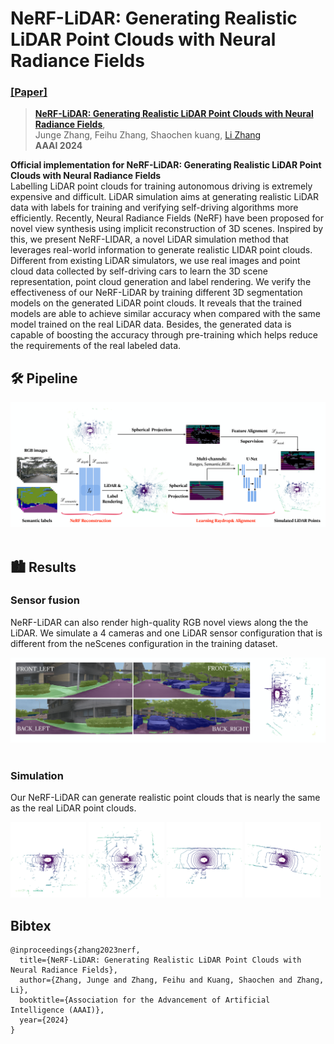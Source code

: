 # NeRF-LiDAR: Generating Realistic LiDAR Point Clouds with Neural Radiance Fields
### [[Paper]](https://arxiv.org/abs/2304.14811) 
> [**NeRF-LiDAR: Generating Realistic LiDAR Point Clouds with Neural Radiance Fields**](https://arxiv.org/abs/2304.14811),            
> Junge Zhang, Feihu Zhang, Shaochen kuang, [Li Zhang](https://lzrobots.github.io)  
> **AAAI 2024**

**Official implementation for NeRF-LiDAR: Generating Realistic LiDAR Point Clouds with Neural Radiance Fields**
<br>
Labelling LiDAR point clouds for training autonomous driving is extremely expensive and difficult. LiDAR simulation aims at generating realistic LiDAR data with labels for training and verifying self-driving algorithms more efficiently. Recently, Neural Radiance Fields (NeRF) have been proposed for novel view synthesis  using implicit reconstruction of 3D scenes. Inspired by this, we present NeRF-LIDAR, a novel LiDAR simulation method that leverages real-world information to generate realistic LIDAR point clouds. Different from existing LiDAR simulators, we use real images and point cloud data collected by self-driving cars to learn the 3D scene representation, point cloud generation and label rendering. We verify the effectiveness of our NeRF-LiDAR  by training different 3D segmentation models on the generated LiDAR point clouds. It reveals that the trained models are able to achieve similar accuracy when compared with the same model trained on the real LiDAR data.  Besides, the generated data is capable of  boosting the accuracy through pre-training which helps reduce the requirements of the real labeled data. 
## 🛠️ Pipeline
<div align="center">
  <img src="assets/systemfig.png"/>
</div><br/>


## 🏙 Results

### Sensor fusion
NeRF-LiDAR can also render high-quality RGB novel views along the the LiDAR. We simulate a 4 cameras and one
LiDAR sensor configuration that is different from the neScenes configuration in the training dataset.
<div align="center">
  <img src="assets/sensor_fusion.png"/>
</div><br/>

### Simulation
Our NeRF-LiDAR can generate realistic point clouds that is nearly the same as the real LiDAR point clouds.
<p float="left" width="100%">
  <img src="assets/lidarframes/simu_0.png" width="24%" />
  <img src="assets/lidarframes/simu_1.png" width="24%" /> 
  <img src="assets/lidarframes/simu_2.png" width="24%" /> 
  <img src="assets/lidarframes/simu_3.png" width="24%" />
</p>


## Bibtex
```
@inproceedings{zhang2023nerf,
  title={NeRF-LiDAR: Generating Realistic LiDAR Point Clouds with Neural Radiance Fields},
  author={Zhang, Junge and Zhang, Feihu and Kuang, Shaochen and Zhang, Li},
  booktitle={Association for the Advancement of Artificial Intelligence (AAAI)},
  year={2024}
}
```